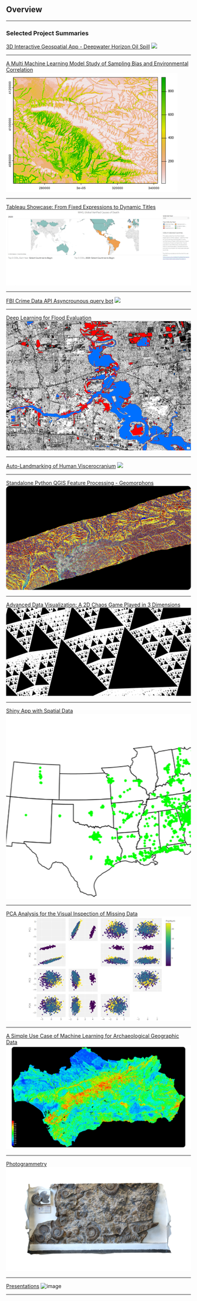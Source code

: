 ## Overview

---

### Selected Project Summaries

[3D Interactive Geospatial App - Deepwater Horizon Oil Spill](https://edwardarchaeology.shinyapps.io/deepwater-hexadecane/)
<img src="https://github.com/user-attachments/assets/5040423e-f261-4171-aa64-77014254f211" />

---
[A Multi Machine Learning Model Study of Sampling Bias and Environmental Correlation](/kurdistan)
<img src="images/kurd/8.png?raw=true"/>

---
[Tableau Showcase: From Fixed Expressions to Dynamic Titles](/WHO_Death)
<img src="images/WHO_Death/WHO_DEATH.gif?raw=true"/>

---
[FBI Crime Data API Asyncrounous query bot](https://github.com/edwardarchaeology/FBI_CDE_API_bot)
<img src="https://github.com/user-attachments/assets/d39ee52a-1b95-42e7-81b2-f4785eab0d48" />

---
[Deep Learning for Flood Evaluation](https://arcg.is/1Gaayv)
<img src="images/flood_deep_learning/flood.png?raw=true"/>

---
[Auto-Landmarking of Human Viscerocranium](/skulls)
<img src="images/Skulls/SlicerCapture.gif?raw=true"/>

---
[Standalone Python QGIS Feature Processing - Geomorphons](/geomorph)
<img src="images/PS.png?raw=true"/>

---
[Advanced Data Visualization: A 2D Chaos Game Played in 3 Dimensions](Pyramid)
<img src="images/pyramid/Pyramid.png?raw=true"/>

---
[Shiny App with Spatial Data](/R_app)
<img src="images/Waffle.gif?raw=true"/>

---
[PCA Analysis for the Visual Inspection of Missing Data](/PCA)
<img src="images/PCA/big_title.png?raw=true"/>

---
[A Simple Use Case of Machine Learning for Archaeological Geographic Data](/ME)
<img src="images/MEk4.png?raw=true"/>

---
[Photogrammetry](/3D)
<img src="images/models/AW.png?raw=true"/>

---
[Presentations](/Presentations)
![image](https://github.com/user-attachments/assets/d4025422-dfc2-467a-822f-595252a6f1c6)

 
---
